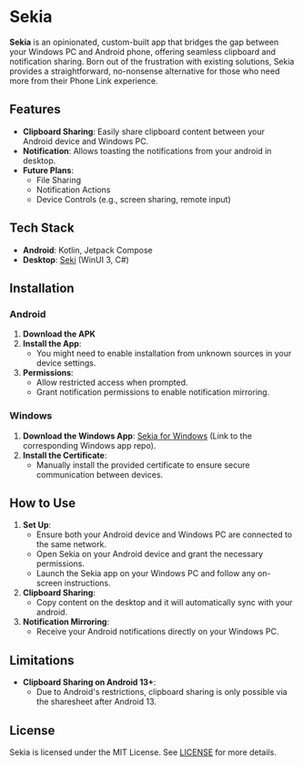 # Sekia

**Sekia** is an opinionated, custom-built app that bridges the gap between your Windows PC and Android phone, offering seamless clipboard and notification sharing. Born out of the frustration with existing solutions, Sekia provides a straightforward, no-nonsense alternative for those who need more from their Phone Link experience.

## Features

- **Clipboard Sharing**: Easily share clipboard content between your Android device and Windows PC.
- **Notification**: Allows toasting the notifications from your android in desktop.
- **Future Plans**:
    - File Sharing
    - Notification Actions
    - Device Controls (e.g., screen sharing, remote input)

## Tech Stack

- **Android**: Kotlin, Jetpack Compose
- **Desktop**: [Seki](https://github.com/shrimqy/Seki) (WinUI 3, C#)

## Installation

### Android

1. **Download the APK**
2. **Install the App**:
    - You might need to enable installation from unknown sources in your device settings.
3. **Permissions**:
    - Allow restricted access when prompted.
    - Grant notification permissions to enable notification mirroring.

### Windows

1. **Download the Windows App**: [Sekia for Windows](#) (Link to the corresponding Windows app repo).
2. **Install the Certificate**:
    - Manually install the provided certificate to ensure secure communication between devices.

## How to Use

1. **Set Up**:
    - Ensure both your Android device and Windows PC are connected to the same network.
    - Open Sekia on your Android device and grant the necessary permissions.
    - Launch the Sekia app on your Windows PC and follow any on-screen instructions.
2. **Clipboard Sharing**:
    - Copy content on the desktop and it will automatically sync with your android.
3. **Notification Mirroring**:
    - Receive your Android notifications directly on your Windows PC.

## Limitations

- **Clipboard Sharing on Android 13+**:
    - Due to Android's restrictions, clipboard sharing is only possible via the sharesheet after Android 13.
## License

Sekia is licensed under the MIT License. See [LICENSE](https://github.com/shrimqy/Sekia/blob/master/LICENSE) for more details.
